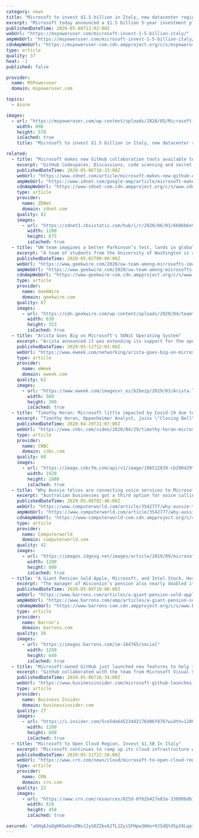 ```yaml
---
category: news
title: "Microsoft to invest $1.5 billion in Italy, new datacenter region coming in Milan"
excerpt: "Microsoft today announced a $1.5 billion 5-year investment plan in Italy. Microsoft also announced the first data center region coming to the country in Milan."
publishedDateTime: 2020-05-08T13:02:00Z
webUrl: "https://mspoweruser.com/microsoft-invest-1-5-billion-italy/"
ampWebUrl: "https://mspoweruser.com/microsoft-invest-1-5-billion-italy/amp/"
cdnAmpWebUrl: "https://mspoweruser-com.cdn.ampproject.org/c/s/mspoweruser.com/microsoft-invest-1-5-billion-italy/amp/"
type: article
quality: 37
heat: -1
published: false

provider:
  name: MSPoweruser
  domain: mspoweruser.com

topics:
  - Azure

images:
  - url: "https://mspoweruser.com/wp-content/uploads/2020/05/Microsoft-Italy.jpg"
    width: 890
    height: 578
    isCached: true
    title: "Microsoft to invest $1.5 billion in Italy, new datacenter region coming in Milan"

related:
  - title: "Microsoft makes new GitHub collaboration tools available to testers"
    excerpt: "GitHub Codespaces, Discussions, code scanning and secret scanning are available in beta. And Private Instances are coming soon."
    publishedDateTime: 2020-05-06T16:33:00Z
    webUrl: "https://www.zdnet.com/article/microsoft-makes-new-github-collaboration-tools-available-to-testers/"
    ampWebUrl: "https://www.zdnet.com/google-amp/article/microsoft-makes-new-github-collaboration-tools-available-to-testers/"
    cdnAmpWebUrl: "https://www-zdnet-com.cdn.ampproject.org/c/s/www.zdnet.com/google-amp/article/microsoft-makes-new-github-collaboration-tools-available-to-testers/"
    type: article
    provider:
      name: ZDNet
      domain: zdnet.com
    quality: 82
    images:
      - url: "https://zdnet3.cbsistatic.com/hub/i/r/2020/06/03/660bb6e9-3d0d-4d1d-aaf1-2ed92febe618/thumbnail/1200x675/bb2ba3d4b429e7461f5a07f045166d0e/wvdmsixappattach.jpg"
        width: 1200
        height: 675
        isCached: true
  - title: "UW team imagines a better Parkinson’s test, lands in global finals for Microsoft student competition"
    excerpt: "A team of students from the University of Washington is among the global finalists in Microsoft’s annual Imagine Cup after putting their imaginations — and technical skills — to work in hopes"
    publishedDateTime: 2020-05-02T00:00:00Z
    webUrl: "https://www.geekwire.com/2020/uw-team-among-microsofts-imagine-cup-finalists-tech-make-parkinsons-test-accessible/"
    ampWebUrl: "https://www.geekwire.com/2020/uw-team-among-microsofts-imagine-cup-finalists-tech-make-parkinsons-test-accessible/amp/"
    cdnAmpWebUrl: "https://www-geekwire-com.cdn.ampproject.org/c/s/www.geekwire.com/2020/uw-team-among-microsofts-imagine-cup-finalists-tech-make-parkinsons-test-accessible/amp/"
    type: article
    provider:
      name: GeekWire
      domain: geekwire.com
    quality: 67
    images:
      - url: "https://cdn.geekwire.com/wp-content/uploads/2020/04/teamtremor-630x353.png"
        width: 630
        height: 353
        isCached: true
  - title: "Arista Goes Big on Microsoft's SONiC Operating System"
    excerpt: "Arista announced it was extending its support for the open-source SONiC network operating system (NOS). SONiC is a Linux-based operating system developed by Microsoft--initially for Azure--but Microsoft put it into the open-source community to broaden its usefulness."
    publishedDateTime: 2020-05-11T12:03:00Z
    webUrl: "https://www.eweek.com/networking/arista-goes-big-on-microsoft-s-sonic-operating-system"
    type: article
    provider:
      name: eWeek
      domain: eweek.com
    quality: 62
    images:
      - url: "https://www.eweek.com/imagesvr_ez/b2bezp/2019/03/Arista.logo.JPG?alias=social_image"
        width: 560
        height: 300
        isCached: true
  - title: "Timothy Horan: Microsoft little impacted by Covid-19 due to cloud strategy"
    excerpt: "Timothy Horan, Oppenheimer Analyst, joins \"Closing Bell\" to discuss what happened in third quarter earnings for Microsoft."
    publishedDateTime: 2020-04-29T21:07:00Z
    webUrl: "https://www.cnbc.com/video/2020/04/29/timothy-horan-microsoft-little-impacted-by-covid-19-due-to-cloud-strategy.html"
    type: article
    provider:
      name: CNBC
      domain: cnbc.com
    quality: 60
    images:
      - url: "https://image.cnbcfm.com/api/v1/image/106512839-cb200429timothyhoran.jpg?v=1588192896"
        width: 1920
        height: 1080
        isCached: true
  - title: "Why Aussie telcos are connecting voice services to Microsoft Teams"
    excerpt: "Australian businesses got a third option for voice calling services through Teams, this time from Macquarie Telecom and Optus. Telstra has offered such a service for roughly two years and in March Vocus announced its own Teams service for its wholesale customers in Australia."
    publishedDateTime: 2020-05-08T02:46:00Z
    webUrl: "https://www.computerworld.com/article/3542777/why-aussie-telcos-are-connecting-voice-services-to-microsoft-teams.html"
    ampWebUrl: "https://www.computerworld.com/article/3542777/why-aussie-telcos-are-connecting-voice-services-to-microsoft-teams.amp.html"
    cdnAmpWebUrl: "https://www-computerworld-com.cdn.ampproject.org/c/s/www.computerworld.com/article/3542777/why-aussie-telcos-are-connecting-voice-services-to-microsoft-teams.amp.html"
    type: article
    provider:
      name: Computerworld
      domain: computerworld.com
    quality: 42
    images:
      - url: "https://images.idgesg.net/images/article/2019/09/microsoft_teams_security_considerations_mobile_messaging_collaboration_tools_thinkstock_511733570_virtual_technology_focus_security_radar_circular_brackets_by_xresch_cc0_via_pixabay-100810566-large.jpg"
        width: 1200
        height: 800
        isCached: true
  - title: "A Giant Pension Sold Apple, Microsoft, and Intel Stock. Here’s What It Bought."
    excerpt: "The manager of Wisconsin’s pension also nearly doubled its investment in Uber stock in the first quarter. The pension is one of the largest in the U.S.—and, by some measures, one of the best."
    publishedDateTime: 2020-05-09T10:00:00Z
    webUrl: "https://www.barrons.com/articles/a-giant-pension-sold-apple-stock-microsoft-intel-bought-uber-51588871495"
    ampWebUrl: "https://www.barrons.com/amp/articles/a-giant-pension-sold-apple-stock-microsoft-intel-bought-uber-51588871495"
    cdnAmpWebUrl: "https://www-barrons-com.cdn.ampproject.org/c/s/www.barrons.com/amp/articles/a-giant-pension-sold-apple-stock-microsoft-intel-bought-uber-51588871495"
    type: article
    provider:
      name: Barron's
      domain: barrons.com
    quality: 38
    images:
      - url: "https://images.barrons.com/im-184765/social"
        width: 1280
        height: 640
        isCached: true
  - title: "Microsoft-owned GitHub just launched new features to help its over 50 million developers collaborate on, secure, and write code in the cloud"
    excerpt: "GitHub collaborated with the team from Microsoft Visual Studio Code, a popular open source code editor, to build one of its new features Codespaces."
    publishedDateTime: 2020-05-06T16:34:00Z
    webUrl: "https://www.businessinsider.com/microsoft-github-launches-discussions-codespaces-security-features-2020-5"
    type: article
    provider:
      name: Business Insider
      domain: businessinsider.com
    quality: 27
    images:
      - url: "https://i.insider.com/5ce5de645234d2176d06f876?width=1200&format=jpeg"
        width: 1200
        height: 600
        isCached: true
  - title: "Microsoft to Open Cloud Region, Invest $1.5B In Italy"
    excerpt: "Microsoft continues to ramp up its cloud infrastructure with plans to open a new data center region in Milan – its first in Italy -- as part of a $1.5 billion, five-year investment in the country"
    publishedDateTime: 2020-05-11T22:58:00Z
    webUrl: "https://www.crn.com/news/cloud/microsoft-to-open-cloud-region-invest-1-5b-in-italy"
    type: article
    provider:
      name: CRN
      domain: crn.com
    quality: 22
    images:
      - url: "https://www.crn.com/resources/025d-0f62b427e83a-33808bdb1efc-1000/cloud-hybrid-it-hand.jpg"
        width: 610
        height: 458
        isCached: true

secured: "a6HqAJaQgHKGwUnxDNxJJyS0Z2bx62TL1ZyiSFHpw3HHo+9JSdQYd5p24LqoiHSoJN9y8jTqp22tM3NFs8Ji4JLtYlwU6RN88TfZWG1DV71jztwE+czfENPVBgwIHdqCix2oxSOQ+ESWXNchDlwRUxtkLbIwMzHv0TrlXYaxnulnTvsVGA4dKUy0hwLNdlnJO7w2cEXOIzMS8sFG61YiGc7gfluED7G1fRedgruXNJQa1CmTNRj2PPiQfDUPNVYRqBh902GkCZB2tG3VH3YmX2AGqzrYSBdd9QjsrarvyianzztAE7ybW14qA/Aim1QO5GTReKBZTZ8Ba9TVALN9i0xfvyMAx8Pnxx5X2yLk8meGs/DAAQBw/VJS9T0b0lUsFs+MhYnJHS3hB6YRUfDy7ywkMtqRdlXazvOevHtJMrjUITzwMHM9PNCIjmw9aHQSF2ttdCMTqwChnhdTb0fmvzhl80n2xht9ZpPYQgHysRk=;QFE1RJqp04ZM7YRPGA7OSQ=="
---
```


